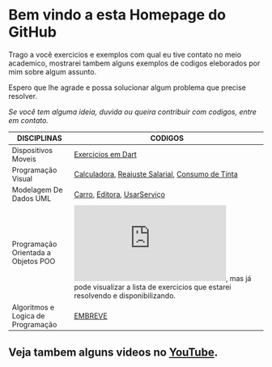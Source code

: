# Bem vindo a esta Homepage do GitHub

Trago a você exercicios e exemplos com qual eu tive contato no meio academico, mostrarei tambem alguns exemplos de codigos eleborados por mim sobre algum assunto.

Espero que lhe agrade e possa solucionar algum problema que precise resolver.

_Se você tem alguma ideia, duvida ou queira contribuir com codigos, entre em contato._

DISCIPLINAS                        | CODIGOS
-----------------------------------|-----------------------------------------------
Dispositivos Moveis                | [Exercicios em Dart](https://github.com/wizardigor/DispositivosMoveis-Exercicios-Dart)
Programação Visual                 | [Calculadora](https://github.com/wizardigor/Calculadora2), [Reajuste Salarial](https://github.com/wizardigor/Reajustesalarial), [Consumo de Tinta](https://github.com/wizardigor/ConsumoDeTinta)
Modelagem De Dados UML             | [Carro](https://github.com/wizardigor/CodigosCpp/blob/master/Carro.cpp), [Editora](https://github.com/wizardigor/CodigosCpp/blob/master/Editora.cpp), [UsarServiço](https://github.com/wizardigor/CodigosCpp/blob/master/UsarServico.cpp)
Programação Orientada a Objetos POO | ![EMBREVE](https://github.com/wizardigor/POO/blob/master/lista-de-exercicios-1.pdf), mas já pode visualizar a lista de exercicios que estarei resolvendo e disponibilizando.
Algoritmos e Logica de Programação | [EMBREVE](Pagina2.md)

##  Veja tambem alguns videos no [YouTube](https://www.youtube.com/channel/UCDfKJZnzItY6AyUzDCv9rtw).
